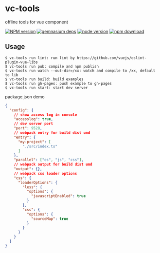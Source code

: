# vc-tools

offline tools for vue component

[![NPM version][npm-image]][npm-url]
[![gemnasium deps][gemnasium-image]][gemnasium-url]
[![node version][node-image]][node-url]
[![npm download][download-image]][download-url]

[npm-image]: http://img.shields.io/npm/v/vc-tools.svg?style=flat-square
[npm-url]: http://npmjs.org/package/vc-tools
[travis-image]: https://img.shields.io/travis/react-component/vc-tools.svg?style=flat-square
[travis-url]: https://travis-ci.org/react-component/vc-tools
[coveralls-image]: https://img.shields.io/coveralls/react-component/vc-tools.svg?style=flat-square
[coveralls-url]: https://coveralls.io/r/react-component/vc-tools?branch=master
[gemnasium-image]: http://img.shields.io/gemnasium/react-component/vc-tools.svg?style=flat-square
[gemnasium-url]: https://gemnasium.com/react-component/vc-tools
[node-image]: https://img.shields.io/badge/node.js-%3E=_0.11-green.svg?style=flat-square
[node-url]: http://nodejs.org/download/
[download-image]: https://img.shields.io/npm/dm/vc-tools.svg?style=flat-square
[download-url]: https://npmjs.org/package/vc-tools

## Usage

```
$ vc-tools run lint: run lint by https://github.com/vuejs/eslint-plugin-vue-libs
$ vc-tools run pub: compile and npm publish
$ vc-tools run watch --out-dir=/xx: watch and compile to /xx, default to lib
$ vc-tools run build: build examples
$ vc-tools run gh-pages: push example to gh-pages
$ vc-tools run start: start dev server
```


package.json demo

```json
{
  "config": {
    // show access log in console
    "accesslog": true,
    // dev server port
    "port": 9528,
    // webpack entry for build dist umd 
    "entry": {
      "my-project": [
        "./src/index.ts"
      ]
    },
    "parallel": ["es", "js", "css"],
    // webpack output for build dist umd
    "output": {}, 
    // webpack css loader options
    "css": {
      "loaderOptions": {
        "less": {
          "options": {
            "javascriptEnabled": true
          }
        },
        "css": {
          "options": {
            "sourceMap": true
          }
        }
      }
    }
  }
}
```
